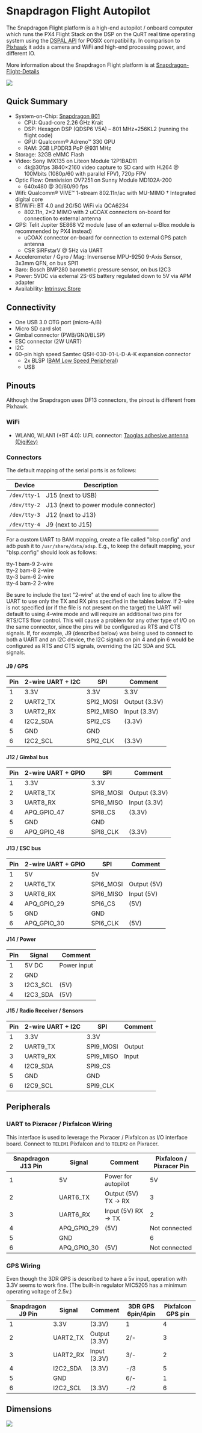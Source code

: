 # Snapdragon Flight Autopilot

The Snapdragon Flight platform is a high-end autopilot / onboard computer which runs the PX4 Flight Stack on the DSP on the QuRT real time operating system using the [DSPAL API](https://github.com/ATLFlight/dspal) for POSIX compatibility. In comparison to [Pixhawk](hardware-pixhawk.md) it adds a camera and WiFi and high-end processing power, and different IO.

More information about the Snapdragon Flight platform is at [Snapdragon-Flight-Details](https://www.intrinsyc.com/qualcomm-snapdragon-flight-details/)

![](images/hardware/hardware-snapdragon.jpg)

## Quick Summary

  * System-on-Chip: [Snapdragon 801](https://www.qualcomm.com/products/snapdragon/processors/801)
    * CPU: Quad-core 2.26 GHz Krait
    * DSP: Hexagon DSP (QDSP6 V5A) – 801 MHz+256KL2 (running the flight code)
    * GPU: Qualcomm® Adreno™ 330 GPU
    * RAM: 2GB LPDDR3 PoP @931 MHz
  * Storage: 32GB eMMC Flash
  * Video: Sony IMX135 on Liteon Module 12P1BAD11
    * 4k@30fps 3840×2160 video capture to SD card with H.264 @ 100Mbits (1080p/60 with parallel FPV), 720p FPV
  * Optic Flow: Omnivision OV7251 on Sunny Module MD102A-200
    * 640x480 @ 30/60/90 fps
  * Wifi: Qualcomm® VIVE™ 1-stream 802.11n/ac with MU-MIMO † Integrated digital core
  * BT/WiFi: BT 4.0 and 2G/5G WiFi via QCA6234
    * 802.11n, 2×2 MIMO with 2 uCOAX connectors on-board for connection to external antenna
  * GPS: Telit Jupiter SE868 V2 module (use of an external u-Blox module is recommended by PX4 instead)
    * uCOAX connector on-board for connection to external GPS patch antenna
    * CSR SiRFstarV @ 5Hz via UART
  * Accelerometer / Gyro / Mag: Invensense MPU-9250 9-Axis Sensor, 3x3mm QFN, on bus SPI1
  * Baro: Bosch BMP280 barometric pressure sensor, on bus I2C3
  * Power: 5VDC via external 2S-6S battery regulated down to 5V via APM adapter
  * Availability: [Intrinsyc Store](http://shop.intrinsyc.com/products/snapdragon-flight-dev-kit)

## Connectivity

  * One USB 3.0 OTG port (micro-A/B)
  * Micro SD card slot
  * Gimbal connector (PWB/GND/BLSP)
  * ESC connector (2W UART)
  * I2C
  * 60-pin high speed Samtec QSH-030-01-L-D-A-K expansion connector
    * 2x BLSP ([BAM Low Speed Peripheral](http://www.inforcecomputing.com/public_docs/BLSPs_on_Inforce_6540_6501_Snapdragon_805.pdf))
    * USB

## Pinouts

<aside class="warning">
Although the Snapdragon uses DF13 connectors, the pinout is different from Pixhawk.
</aside>

### WiFi

  * WLAN0, WLAN1 (+BT 4.0): U.FL connector: [Taoglas adhesive antenna (DigiKey)](http://www.digikey.com/product-detail/en/FXP840.07.0055B/931-1222-ND/3877414)


### Connectors

The default mapping of the serial ports is as follows:

| Device           | Description                           |
| ---------------- | ------------------------------------- |
| ```/dev/tty-1``` | J15 (next to USB)                     |
| ```/dev/tty-2``` | J13 (next to power module connector)  |
| ```/dev/tty-3``` | J12 (next to J13)                     |
| ```/dev/tty-4``` | J9 (next to J15)                      |

For a custom UART to BAM mapping, create a file called "blsp.config" and adb push it to ```/usr/share/data/adsp```. E.g., to keep the default mapping, your "blsp.config" should look as follows:

tty-1 bam-9 2-wire  
tty-2 bam-8 2-wire  
tty-3 bam-6 2-wire  
tty-4 bam-2 2-wire  

Be sure to include the text "2-wire" at the end of each line to allow the UART to use only the TX and RX pins specified in the tables below.  If 2-wire is not specified (or if the file is not present on the target) the UART will default to using 4-wire mode and will require an additional two pins for RTS/CTS flow control.  This will cause a problem for any other type of I/O on the same connector, since the pins will be configured as RTS and CTS signals. If, for example, J9 (described below) was being used to connect to both a UART and an I2C device, the I2C signals on pin 4 and pin 6 would be configured as RTS and CTS signals, overriding the I2C SDA and SCL signals.

#### J9 / GPS

| Pin | 2-wire UART + I2C | SPI | Comment |
| -- | -- | -- | -- |
| 1 | 3.3V | 3.3V | 3.3V |
| 2 | UART2_TX | SPI2_MOSI | Output (3.3V) |
| 3 | UART2_RX | SPI2_MISO | Input (3.3V) |
| 4 | I2C2_SDA | SPI2_CS | (3.3V) |
| 5 | GND | GND | |
| 6 | I2C2_SCL | SPI2_CLK | (3.3V) |

#### J12 / Gimbal bus

| Pin | 2-wire UART + GPIO | SPI | Comment |
| -- | -- | -- | -- |
| 1 | 3.3V | 3.3V | |
| 2 | UART8_TX | SPI8_MOSI | Output (3.3V) |
| 3 | UART8_RX | SPI8_MISO | Input (3.3V) |
| 4 | APQ_GPIO_47 | SPI8_CS | (3.3V) |
| 5 | GND | GND | |
| 6 | APQ_GPIO_48 | SPI8_CLK | (3.3V) |

#### J13 / ESC bus

| Pin | 2-wire UART + GPIO | SPI | Comment |
| -- | -- | -- | -- |
| 1 | 5V | 5V | |
| 2 | UART6_TX | SPI6_MOSI | Output (5V) |
| 3 | UART6_RX | SPI6_MISO |Input (5V) |
| 4 | APQ_GPIO_29 | SPI6_CS | (5V) |
| 5 | GND | GND | |
| 6 | APQ_GPIO_30 | SPI6_CLK | (5V) |

#### J14 / Power

| Pin | Signal | Comment |
| -- | -- | -- |
| 1 | 5V DC | Power input |
| 2 | GND | |
| 3 | I2C3_SCL | (5V) |
| 4 | I2C3_SDA | (5V) |

#### J15 / Radio Receiver / Sensors

| Pin | 2-wire UART + I2C | SPI | Comment |
| -- | -- | -- | -- |
| 1 | 3.3V | 3.3V | |
| 2 | UART9_TX | SPI9_MOSI | Output |
| 3 | UART9_RX | SPI9_MISO | Input |
| 4 | I2C9_SDA | SPI9_CS | |
| 5 | GND | GND | |
| 6 | I2C9_SCL | SPI9_CLK | |

## Peripherals

### UART to Pixracer / Pixfalcon Wiring

This interface is used to leverage the Pixracer / Pixfalcon as I/O interface board. Connect to `TELEM1` Pixfalcon and to `TELEM2` on Pixracer.

| Snapdragon J13 Pin | Signal | Comment | Pixfalcon / Pixracer Pin |
| -- | -- | -- | -- |
| 1 | 5V | Power for autopilot | 5V |
| 2 | UART6_TX | Output (5V) TX -> RX | 3 |
| 3 | UART6_RX | Input (5V) RX -> TX | 2 |
| 4 | APQ_GPIO_29 | (5V) | Not connected |
| 5 | GND | | 6 |
| 6 | APQ_GPIO_30 | (5V) | Not connected |

### GPS Wiring

Even though the 3DR GPS is described to have a 5v input, operation with 3.3V seems to work fine. (The built-in regulator MIC5205 has a minimum operating voltage of 2.5v.)

| Snapdragon J9 Pin | Signal   | Comment       | 3DR GPS 6pin/4pin  | Pixfalcon GPS pin |
| ----------------- | ---------| ------------- | ------------------ | ----------------- |
| 1                 | 3.3V     | (3.3V)        | 1                  | 4                 |
| 2                 | UART2_TX | Output (3.3V) | 2/-                | 3                 |
| 3                 | UART2_RX | Input (3.3V)  | 3/-                | 2                 |
| 4                 | I2C2_SDA | (3.3V)        | -/3                | 5                 |
| 5                 | GND      |               | 6/-                | 1                 |
| 6                 | I2C2_SCL | (3.3V)        | -/2                | 6                 |

## Dimensions

![](images/hardware/hardware-snapdragon-dimensions.png)

